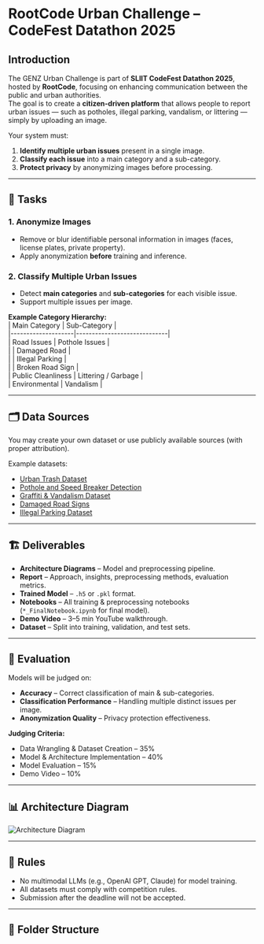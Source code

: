 # RootCode Urban Challenge – CodeFest Datathon 2025  

##  Introduction  
The GENZ Urban Challenge is part of **SLIIT CodeFest Datathon 2025**, hosted by **RootCode**, focusing on enhancing communication between the public and urban authorities.  
The goal is to create a **citizen-driven platform** that allows people to report urban issues — such as potholes, illegal parking, vandalism, or littering — simply by uploading an image.  

Your system must:  
1. **Identify multiple urban issues** present in a single image.  
2. **Classify each issue** into a main category and a sub-category.  
3. **Protect privacy** by anonymizing images before processing.  

---

## 🎯 Tasks  
### 1. Anonymize Images  
- Remove or blur identifiable personal information in images (faces, license plates, private property).  
- Apply anonymization **before** training and inference.  

### 2. Classify Multiple Urban Issues  
- Detect **main categories** and **sub-categories** for each visible issue.  
- Support multiple issues per image.  

**Example Category Hierarchy:**  
| Main Category       | Sub-Category                |  
|--------------------|-----------------------------|  
| Road Issues        | Pothole Issues               |  
|                    | Damaged Road                 |  
|                    | Illegal Parking              |  
|                    | Broken Road Sign             |  
| Public Cleanliness | Littering / Garbage          |  
| Environmental      | Vandalism                    |  

---

## 🗂 Data Sources  
You may create your own dataset or use publicly available sources (with proper attribution).  

Example datasets:  
- [Urban Trash Dataset](https://www.kaggle.com/datasets/dataclusterlabs/domestic-trash-garbage-dataset)  
- [Pothole and Speed Breaker Detection](https://universe.roboflow.com/navrachana-university-nydun/pothole-and-speed-breaker-detect)  
- [Graffiti & Vandalism Dataset](https://universe.roboflow.com/hruts-workspace/graffiti-l6az9)  
- [Damaged Road Signs](https://universe.roboflow.com/jayke-boghean-2pxtg/damaged-signs-multi-label)  
- [Illegal Parking Dataset](https://universe.roboflow.com/parking-amu50/illegal-parking)  

---

## 🏗 Deliverables  
- **Architecture Diagrams** – Model and preprocessing pipeline.  
- **Report** – Approach, insights, preprocessing methods, evaluation metrics.  
- **Trained Model** – `.h5` or `.pkl` format.  
- **Notebooks** – All training & preprocessing notebooks (`*_FinalNotebook.ipynb` for final model).  
- **Demo Video** – 3–5 min YouTube walkthrough.  
- **Dataset** – Split into training, validation, and test sets.  

---

## 🧮 Evaluation  
Models will be judged on:  
- **Accuracy** – Correct classification of main & sub-categories.  
- **Classification Performance** – Handling multiple distinct issues per image.  
- **Anonymization Quality** – Privacy protection effectiveness.  

**Judging Criteria:**  
- Data Wrangling & Dataset Creation – 35%  
- Model & Architecture Implementation – 40%  
- Model Evaluation – 15%  
- Demo Video – 10%  

---

## 📊 Architecture Diagram  
![Architecture Diagram](UrbanChallenge/architecture.png)  

---

## 📜 Rules  
- No multimodal LLMs (e.g., OpenAI GPT, Claude) for model training.  
- All datasets must comply with competition rules.  
- Submission after the deadline will not be accepted.  

---

## 📂 Folder Structure  
